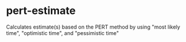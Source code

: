 # pert-estimate
Calculates estimate(s) based on the PERT method by using "most likely time", "optimistic time", and "pessimistic time"
